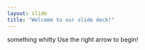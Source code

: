 ```yaml
---
layout: slide
title: "Welcome to our slide deck!"
---
```

something whitty
Use the right arrow to begin!
